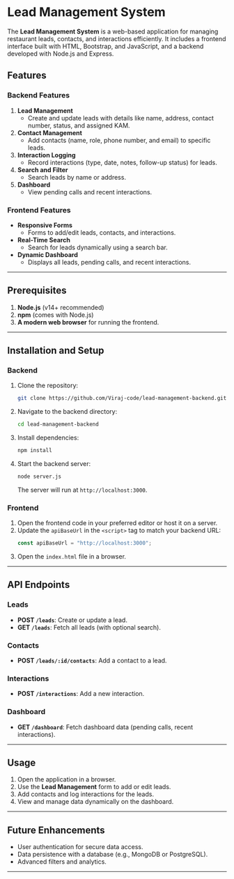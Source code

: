 # Lead Management System

The **Lead Management System** is a web-based application for managing restaurant leads, contacts, and interactions efficiently. It includes a frontend interface built with HTML, Bootstrap, and JavaScript, and a backend developed with Node.js and Express.

## Features

### Backend Features

1. **Lead Management**
   - Create and update leads with details like name, address, contact number, status, and assigned KAM.
2. **Contact Management**
   - Add contacts (name, role, phone number, and email) to specific leads.
3. **Interaction Logging**
   - Record interactions (type, date, notes, follow-up status) for leads.
4. **Search and Filter**
   - Search leads by name or address.
5. **Dashboard**
   - View pending calls and recent interactions.

### Frontend Features

- **Responsive Forms**
  - Forms to add/edit leads, contacts, and interactions.
- **Real-Time Search**
  - Search for leads dynamically using a search bar.
- **Dynamic Dashboard**
  - Displays all leads, pending calls, and recent interactions.

---

## Prerequisites

1. **Node.js** (v14+ recommended)
2. **npm** (comes with Node.js)
3. **A modern web browser** for running the frontend.

---

## Installation and Setup

### Backend

1. Clone the repository:
   ```bash
   git clone https://github.com/Viraj-code/lead-management-backend.git
   ```
2. Navigate to the backend directory:
   ```bash
   cd lead-management-backend
   ```
3. Install dependencies:
   ```bash
   npm install
   ```
4. Start the backend server:
   ```bash
   node server.js
   ```
   The server will run at `http://localhost:3000`.

### Frontend

1. Open the frontend code in your preferred editor or host it on a server.
2. Update the `apiBaseUrl` in the `<script>` tag to match your backend URL:
   ```javascript
   const apiBaseUrl = "http://localhost:3000";
   ```
3. Open the `index.html` file in a browser.

---

## API Endpoints

### Leads

- **POST `/leads`**: Create or update a lead.
- **GET `/leads`**: Fetch all leads (with optional search).

### Contacts

- **POST `/leads/:id/contacts`**: Add a contact to a lead.

### Interactions

- **POST `/interactions`**: Add a new interaction.

### Dashboard

- **GET `/dashboard`**: Fetch dashboard data (pending calls, recent interactions).

---

## Usage

1. Open the application in a browser.
2. Use the **Lead Management** form to add or edit leads.
3. Add contacts and log interactions for the leads.
4. View and manage data dynamically on the dashboard.

---

## Future Enhancements

- User authentication for secure data access.
- Data persistence with a database (e.g., MongoDB or PostgreSQL).
- Advanced filters and analytics.

---
